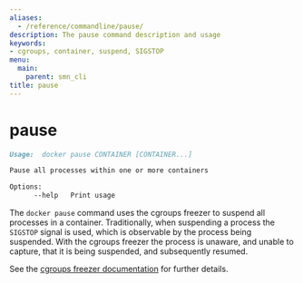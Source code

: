 ```yaml
---
aliases:
  - /reference/commandline/pause/
description: The pause command description and usage
keywords:
- cgroups, container, suspend, SIGSTOP
menu:
  main:
    parent: smn_cli
title: pause
---
```


# pause

```markdown
Usage:  docker pause CONTAINER [CONTAINER...]

Pause all processes within one or more containers

Options:
      --help   Print usage
```

The `docker pause` command uses the cgroups freezer to suspend all processes in
a container. Traditionally, when suspending a process the `SIGSTOP` signal is
used, which is observable by the process being suspended. With the cgroups freezer
the process is unaware, and unable to capture, that it is being suspended,
and subsequently resumed.

See the
[cgroups freezer documentation](https://www.kernel.org/doc/Documentation/cgroup-v1/freezer-subsystem.txt)
for further details.
